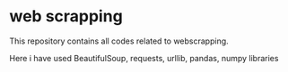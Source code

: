# web scrapping

This repository contains all codes related to webscrapping.

Here i have used BeautifulSoup, requests, urllib, pandas, numpy libraries
